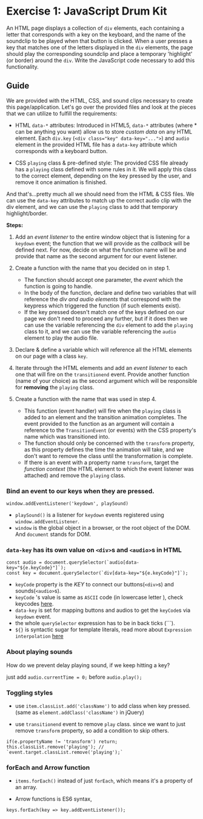 # Exercise 1: JavaScript Drum Kit

An HTML page displays a collection of `div` elements, each containing a letter
  that corresponds with a key on the keyboard, and the name of the soundclip to be
  played when that button is clicked. When a user presses a key that matches
  one of the letters displayed in the `div` elements, the page should play 
  the corresponding soundclip and place a temporary 'highlight' (or border) 
  around the `div`. Write the JavaScript code necessary to add this functionality.

## Guide

We are provided with the HTML, CSS, and sound clips necessary to create this
  page/application. Let's go over the provided files and look at the pieces
  that we can utilize to fulfill the requirements:

- HTML `data-*` attributes: Introduced in HTML5, `data-*` attributes (where * can
    be anything you want) allow us to store _custom data_ on any HTML element. Each
    `div.key` (`<div class="key" data-key="...">`) and `audio` element in the 
    provided HTML file has a `data-key` attribute which corresponds with a keyboard button.

- CSS `playing` class & pre-defined style: The provided CSS file already has a `playing`
    class defined with some rules in it. We will apply this class to the correct
    element, depending on the key pressed by the user, and remove it once animation
    is finished.

And that's...pretty much all we should need from the HTML & CSS files. We can use
  the `data-key` attributes to match up the correct audio clip with the div element,
  and we can use the `playing` class to add that temporary highlight/border.

**Steps:**

1. Add an _event listener_ to the entire window object that is listening for a 
  `keydown` event; the function that we will provide as the _callback_ will be
  defined next. For now, decide on what the function name will be and provide
  that name as the second argument for our event listener.

2. Create a function with the name that you decided on in step 1. 
    - The function should accept one parameter, the _event_ which the function is going to handle. 
    - In the body of the function, declare and define two variables that will 
      reference the  _div and audio elements_ that correspond with the keypress which 
      triggered the function (if such elements exist). 
    - If the key pressed doesn't match one of the keys defined on our page we don't 
      need to proceed any further, but if it does then we can use the variable 
      referencing the `div` element to add the `playing` class to it, and we can use 
      the variable referencing the `audio` element to play the audio file.

3. Declare & define a variable which will reference all the HTML elements on our
  page with a class `key`.

4. Iterate through the HTML elements and add an _event listener_ to each one that will
  fire on the `transitionend` event. Provide another function (name of your choice)
  as the second argument which will be responsible for **removing** the `playing`
  class.

5. Create a function with the name that was used in step 4.
    - This function (event handler) will fire when the `playing` class is added
      to an element and the transition animation completes. The event provided
      to the function as an argument will contain a reference to the `TransitionEvent`
      (or events) with the CSS property's name which was transitioned into.
    - The function should only be concerned with the `transform` property, as this
      property defines the time the animation will take, and we don't want to remove
      the class until the transformation is complete.
    - If there is an event with a property name `transform`, target the _function 
      context_ (the HTML element to which the event listener was attached) and remove
      the `playing` class.



### Bind an event to our keys when they are pressed.

`window.addEventListener('keydown', playSound)`

- `playSound()` is a listener for `keydown` events registered using `window.addEventListener`.
- `window` is the global object in a browser, or the root object of the DOM. And  `document` stands for DOM.

### `data-key` has its own value on `<div>`s and `<audio>`s in HTML

```
const audio = document.querySelector(`audio[data-key="${e.keyCode}"]`);
const key = document.querySelector(`div[data-key="${e.keyCode}"]`);
```

- `keyCode` property is the *KEY* to connect our buttons(`<div>`s) and sounds(`<audio>`s).
- `keyCode` 's value is same as `ASCII` code (in lowercase letter ), check keycodes [here](http://keycode.info/).
- `data-key` is set for mapping buttons and audios to get the `keyCode`s via `keydown` event.
- the whole `querySelector` expression has to be in back ticks (```).
- `${}` is syntactic sugar for template literals, read more about `Expression interpolation` [here](https://developer.mozilla.org/en-US/docs/Web/JavaScript/Reference/Template_literals)

### About playing sounds

How do we prevent delay playing sound, if we keep hitting a key?

just add `audio.currentTime = 0;` before `audio.play();`

### Toggling styles

- use `item.classList.add('className')` to add class when key pressed. (same as `element.addClass('className')` in jQuery)

- use `transitionend` event to remove `play` class. since we want to just remove `transform` property, so add a condition to skip others.

```
if(e.propertyName != 'transform') return;
this.classList.remove('playing'); // `event.target.classList.remove('playing');`
```

### forEach and Arrow function

- `items.forEach()` instead of just `forEach`, which means it's a property of an array.

- Arrow functions is ES6 syntax,

```
keys.forEach(key => key.addEventListener());
```


